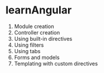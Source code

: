 # learnAngular

1. Module creation
1. Controller creation
1. Using built-in directives
1. Using filters
1. Using tabs
1. Forms and models
1. Templating with custom directives
